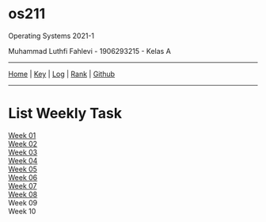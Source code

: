 # os211
Operating Systems 2021-1

Muhammad Luthfi Fahlevi - 1906293215 - Kelas A

---

[Home](https://luthfifahlevi.github.io/os211/ "Home Page") | [Key](https://luthfifahlevi.github.io/os211/TXT/mypubkey.txt "mypubkey.txt") | [Log](https://luthfifahlevi.github.io/os211/TXT/mylog.txt) | [Rank](https://luthfifahlevi.github.io/os211/TXT/myrank.txt) | [Github](https://github.com/luthfifahlevi/os211/)

---

# List Weekly Task
[Week 01](https://luthfifahlevi.github.io/os211/W01) <br>
[Week 02](https://luthfifahlevi.github.io/os211/W02) <br>
[Week 03](https://luthfifahlevi.github.io/os211/W03) <br>
[Week 04](https://luthfifahlevi.github.io/os211/W04) <br>
[Week 05](https://luthfifahlevi.github.io/os211/W05) <br>
[Week 06](https://luthfifahlevi.github.io/os211/W06) <br>
[Week 07](https://luthfifahlevi.github.io/os211/W07) <br>
[Week 08](https://luthfifahlevi.github.io/os211/W08) <br>
Week 09 <br>
Week 10 <br>
